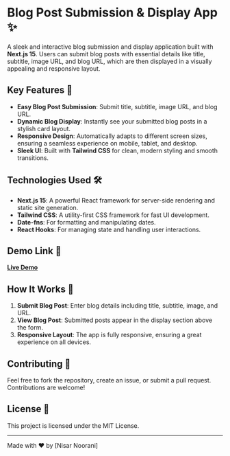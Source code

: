 # Blog Post Submission & Display App ✨

A sleek and interactive blog submission and display application built with **Next.js 15**. Users can submit blog posts with essential details like title, subtitle, image URL, and blog URL, which are then displayed in a visually appealing and responsive layout.

## Key Features 🚀
- **Easy Blog Post Submission**: Submit title, subtitle, image URL, and blog URL.
- **Dynamic Blog Display**: Instantly see your submitted blog posts in a stylish card layout.
- **Responsive Design**: Automatically adapts to different screen sizes, ensuring a seamless experience on mobile, tablet, and desktop.
- **Sleek UI**: Built with **Tailwind CSS** for clean, modern styling and smooth transitions.

## Technologies Used 🛠️
- **Next.js 15**: A powerful React framework for server-side rendering and static site generation.
- **Tailwind CSS**: A utility-first CSS framework for fast UI development.
- **Date-fns**: For formatting and manipulating dates.
- **React Hooks**: For managing state and handling user interactions.

## Demo Link 🎥
[**Live Demo**]([blog-milestone-3.netlify.app](https://milestone3-vert-eight.vercel.app/))

## How It Works 🔧
1. **Submit Blog Post**: Enter blog details including title, subtitle, image, and URL.
2. **View Blog Post**: Submitted posts appear in the display section above the form.
3. **Responsive Layout**: The app is fully responsive, ensuring a great experience on all devices.


## Contributing 🤝
Feel free to fork the repository, create an issue, or submit a pull request. Contributions are welcome!

## License 📜
This project is licensed under the MIT License.

---

Made with ❤️ by [Nisar Noorani]
